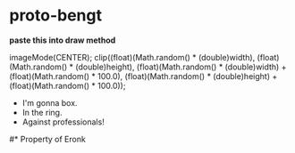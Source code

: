 # proto-bengt







**paste this into draw method**

imageMode(CENTER);
  clip((float)(Math.random() * (double)width), (float)(Math.random() * (double)height), (float)(Math.random() * (double)width) + (float)(Math.random() * 100.0), (float)(Math.random() * (double)height) + (float)(Math.random() * 100.0));


 - I'm gonna box.
 - In the ring.
 - Against professionals!
 
 #* Property of Eronk
